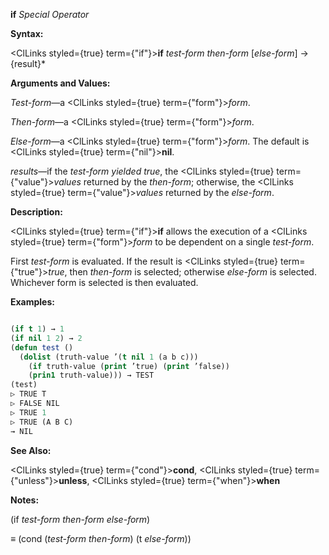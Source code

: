 **if** *Special Operator* 



**Syntax:** 



<ClLinks styled={true} term={"if"}><b>if</b></ClLinks> *test-form then-form* [*else-form*] → \{result\}\* 



**Arguments and Values:** 



*Test-form*—a <ClLinks styled={true} term={"form"}><i>form</i></ClLinks>. 



*Then-form*—a <ClLinks styled={true} term={"form"}><i>form</i></ClLinks>. 



*Else-form*—a <ClLinks styled={true} term={"form"}><i>form</i></ClLinks>. The default is <ClLinks styled={true} term={"nil"}><b>nil</b></ClLinks>. 



*results*—if the *test-form yielded true*, the <ClLinks styled={true} term={"value"}><i>values</i></ClLinks> returned by the *then-form*; otherwise, the <ClLinks styled={true} term={"value"}><i>values</i></ClLinks> returned by the *else-form*. 















**Description:** 



<ClLinks styled={true} term={"if"}><b>if</b></ClLinks> allows the execution of a <ClLinks styled={true} term={"form"}><i>form</i></ClLinks> to be dependent on a single *test-form*. 



First *test-form* is evaluated. If the result is <ClLinks styled={true} term={"true"}><i>true</i></ClLinks>, then *then-form* is selected; otherwise *else-form* is selected. Whichever form is selected is then evaluated. 



**Examples:**
```lisp

(if t 1) → 1 
(if nil 1 2) → 2 
(defun test () 
  (dolist (truth-value ’(t nil 1 (a b c))) 
    (if truth-value (print ’true) (print ’false)) 
    (prin1 truth-value))) → TEST 
(test) 
▷ TRUE T 
▷ FALSE NIL 
▷ TRUE 1 
▷ TRUE (A B C) 
→ NIL 

```
**See Also:** 



<ClLinks styled={true} term={"cond"}><b>cond</b></ClLinks>, <ClLinks styled={true} term={"unless"}><b>unless</b></ClLinks>, <ClLinks styled={true} term={"when"}><b>when</b></ClLinks> 



**Notes:** 



(if *test-form then-form else-form*) 



*≡* (cond (*test-form then-form*) (t *else-form*)) 



